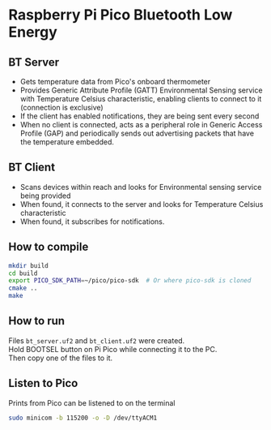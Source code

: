 # Raspberry Pi Pico Bluetooth Low Energy

## BT Server
- Gets temperature data from Pico's onboard thermometer
- Provides Generic Attribute Profile (GATT)
Environmental Sensing service with Temperature Celsius characteristic,
enabling clients to connect to it (connection is exclusive)
- If the client has enabled notifications, they are being sent every second
- When no client is connected, acts as a peripheral role
in Generic Access Profile (GAP) and periodically sends out advertising packets that have the temperature embedded.

## BT Client
- Scans devices within reach and looks for Environmental sensing service
being provided
- When found, it connects to the server and looks for 
Temperature Celsius characteristic
- When found, it subscribes for notifications.

## How to compile
```bash
mkdir build
cd build
export PICO_SDK_PATH=~/pico/pico-sdk  # Or where pico-sdk is cloned
cmake ..
make
```

## How to run
Files `bt_server.uf2` and `bt_client.uf2` were created.  
Hold BOOTSEL button on Pi Pico while connecting it to the PC.  
Then copy one of the files to it.

## Listen to Pico
Prints from Pico can be listened to on the terminal
```bash
sudo minicom -b 115200 -o -D /dev/ttyACM1
```
